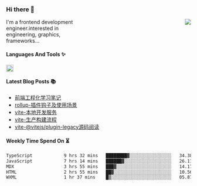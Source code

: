 <!--
**zhaohuanyuu/zhaohuanyuu** is a ✨ _special_ ✨ repository because its `README.md` (this file) appears on your GitHub profile.
-->

### Hi there 👋

<picture>
  <source media="(prefers-color-scheme: dark)" srcset="https://github-readme-stats.vercel.app/api?username=zhaohuanyuu&count_private=true&show_icons=true&theme=city_lights&hide_title=true">
  <img align="right" src="https://github-readme-stats.vercel.app/api?username=zhaohuanyuu&count_private=true&show_icons=true&hide_title=true">
</picture>

<p align="left" style="width:40%">I'm a frontend development engineer.interested in engineering, graphics, frameworks...</p>

#### Languages And Tools ✨

<img align="left" height="20" src="https://skillicons.dev/icons?i=js,ts,nodejs,rust,react,vue,svelte,gatsby,graphql,nestjs" />

</br>

#### Latest Blog Posts 📚
<!-- BLOG-POST-LIST:START -->
- [前端工程化学习笔记](https://auu.zone/post/fe-engineering)
- [rollup-插件钩子及使用场景](https://auu.zone/post/rollup-plugin)
- [vite-本地开发服务](https://auu.zone/post/vite-server)
- [vite-生产构建流程](https://auu.zone/post/vite-build)
- [vite-@vitejs/plugin-legacy源码阅读](https://auu.zone/post/vite-legacy)
<!-- BLOG-POST-LIST:END -->

#### Weekly Time Spend On ⏳
<!--START_SECTION:waka-->

```txt
TypeScript            9 hrs 32 mins   ████████▓░░░░░░░░░░░░░░░░   34.38 %
JavaScript            7 hrs 14 mins   ██████▓░░░░░░░░░░░░░░░░░░   26.11 %
MDX                   3 hrs 55 mins   ███▓░░░░░░░░░░░░░░░░░░░░░   14.17 %
HTML                  2 hrs 55 mins   ██▓░░░░░░░░░░░░░░░░░░░░░░   10.56 %
WXML                  1 hr 37 mins    █▒░░░░░░░░░░░░░░░░░░░░░░░   05.87 %
```

<!--END_SECTION:waka-->
